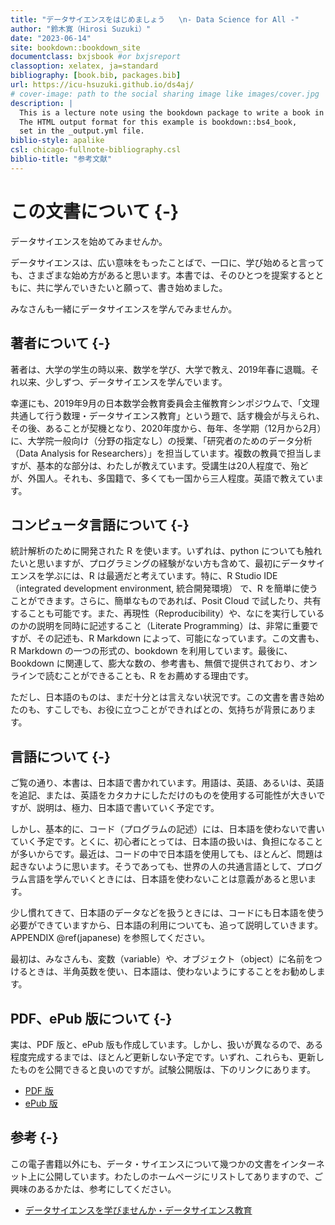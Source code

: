 ```yaml
--- 
title: "データサイエンスをはじめましょう   \n- Data Science for All -"
author: "鈴木寛（Hirosi Suzuki）"
date: "2023-06-14"
site: bookdown::bookdown_site
documentclass: bxjsbook #or bxjsreport
classoption: xelatex, ja=standard
bibliography: [book.bib, packages.bib]
url: https://icu-hsuzuki.github.io/ds4aj/
# cover-image: path to the social sharing image like images/cover.jpg
description: |
  This is a lecture note using the bookdown package to write a book in Japanese.
  The HTML output format for this example is bookdown::bs4_book,
  set in the _output.yml file.
biblio-style: apalike
csl: chicago-fullnote-bibliography.csl
biblio-title: "参考文献"
---
```



# この文書について  {-} 



データサイエンスを始めてみませんか。

データサイエンスは、広い意味をもったことばで、一口に、学び始めると言っても、さまざまな始め方があると思います。本書では、そのひとつを提案するとともに、共に学んでいきたいと願って、書き始めました。

みなさんも一緒にデータサイエンスを学んでみませんか。

## 著者について {-}

著者は、大学の学生の時以来、数学を学び、大学で教え、2019年春に退職。それ以来、少しずつ、データサイエンスを学んでいます。

幸運にも、2019年9月の日本数学会教育委員会主催教育シンポジウムで、「文理共通して行う数理・データサイエンス教育」という題で、話す機会が与えられ、その後、あることが契機となり、2020年度から、毎年、冬学期（12月から2月）に、大学院一般向け（分野の指定なし）の授業、「研究者のためのデータ分析（Data Analysis for Researchers）」を担当しています。複数の教員で担当しますが、基本的な部分は、わたしが教えています。受講生は20人程度で、殆どが、外国人。それも、多国籍で、多くても一国から三人程度。英語で教えています。

## コンピュータ言語について {-}

統計解析のために開発された R を使います。いずれは、python についても触れたいと思いますが、プログラミングの経験がない方も含めて、最初にデータサイエンスを学ぶには、R は最適だと考えています。特に、R Studio IDE（integrated development environment, 統合開発環境） で、R を簡単に使うことができます。さらに、簡単なものであれば、Posit Cloud で試したり、共有することも可能です。また、再現性（Reproducibility）や、なにを実行しているのかの説明を同時に記述すること（Literate Programming）は、非常に重要ですが、その記述も、R Markdown によって、可能になっています。この文書も、R Markdown の一つの形式の、bookdown を利用しています。最後に、Bookdown に関連して、膨大な数の、参考書も、無償で提供されており、オンラインで読むことができることも、R をお薦めする理由です。

ただし、日本語のものは、まだ十分とは言えない状況です。この文書を書き始めたのも、すこしでも、お役に立つことができればとの、気持ちが背景にあります。

## 言語について {-}

ご覧の通り、本書は、日本語で書かれています。用語は、英語、あるいは、英語を追記、または、英語をカタカナにしただけのものを使用する可能性が大きいですが、説明は、極力、日本語で書いていく予定です。

しかし、基本的に、コード（プログラムの記述）には、日本語を使わないで書いていく予定です。とくに、初心者にとっては、日本語の扱いは、負担になることが多いからです。最近は、コードの中で日本語を使用しても、ほとんど、問題は起きないように思います。そうであっても、世界の人の共通言語として、プログラム言語を学んでいくときには、日本語を使わないことは意義があると思います。

少し慣れてきて、日本語のデータなどを扱うときには、コードにも日本語を使う必要ができていますから、日本語の利用についても、追って説明していきます。APPENDIX \@ref(japanese) を参照してください。

最初は、みなさんも、変数（variable）や、オブジェクト（object）に名前をつけるときは、半角英数を使い、日本語は、使わないようにすることをお勧めします。

## PDF、ePub 版について {-}

実は、PDF 版と、ePub 版も作成しています。しかし、扱いが異なるので、ある程度完成するまでは、ほとんど更新しない予定です。いずれ、これらも、更新したものを公開できると良いのですが。試験公開版は、下のリンクにあります。

* [PDF 版](https://icu-hsuzuki.github.io/ds4aj/ds4aj.pdf)
* [ePub 版](https://icu-hsuzuki.github.io/ds4aj/ds4aj.epub)

## 参考 {-}

この電子書籍以外にも、データ・サイエンスについて幾つかの文書をインターネット上に公開しています。わたしのホームページにリストしてありますので、ご興味のあるかたは、参考にしてください。

* [データサイエンスを学びませんか・データサイエンス教育](https://icu-hsuzuki.github.io/science/computer/learning/ds.html)
